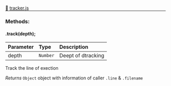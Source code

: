 <div class="mb-0">
    🔗 <a class="source-code" target="_blank"
        href="https://github.com/OpenHausIO/backend/blob/dev&#x2F;system&#x2F;tracker.js">tracker.js</a>
</div>
<hr style="margin: 0 !important" />

<!-- CLASS -->

<!-- GENERAL -->
<!-- GENERAL -->

<!-- PARAMETER -->
<!-- PARAMETER -->

<!-- PROPERTIES -->
<!-- PROPERTIES -->

<!-- EVENTS -->
<!-- EVENTS -->

<!-- EXAMPLES -->
<!-- EXAMPLES -->

<!-- LINKS -->
<!-- LINKS -->

<!-- CLASS -->



<!-- METHODS -->
### Methods:
#### .track(depth); 

| Parameter | Type       | Description    |
| :-------- | :--------- |:------------- |
| depth | `Number` |  Deept of dtracking |


Track the line of exection


*Returns*  `Object`    object with information of caller `.line` & `.filename`


<!-- LINKS -->
<!-- LINKS -->

<!-- METHODS -->